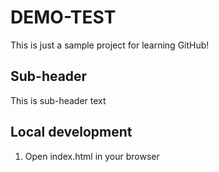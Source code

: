 # DEMO-TEST

This is just a sample project for learning GitHub!

## Sub-header

This is sub-header text

## Local development

1. Open index.html in your browser
